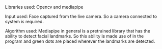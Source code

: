 Libraries used: Opencv and mediapipe



Input used: Face captured from the live camera. So a camera connected to system is required.

Algorithm used:
  Mediapipe in general is a pretrained library that has the ability to detect facial landmarks. So this ability is made use of in the program and green dots are placed wherever the landmarks are detected.

